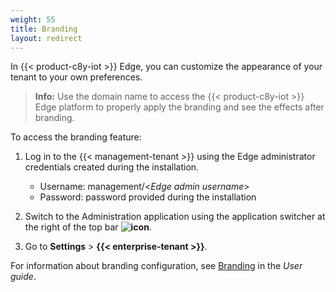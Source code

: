 ```yaml
---
weight: 55
title: Branding
layout: redirect
---
```


In {{< product-c8y-iot >}} Edge, you can customize the appearance of your tenant to your own preferences.

>**Info:** Use the domain name to access the {{< product-c8y-iot >}} Edge platform to properly apply the branding and see the effects after branding.

To access the branding feature:

1. Log in to the {{< management-tenant >}} using the Edge administrator credentials created during the installation.

	- Username: management/<*Edge admin username*>
	- Password: password provided during the installation

2. Switch to the Administration application using the application switcher at the right of the top bar **<img class="Default" src="/images/icons/switcher-icon.png" alt="icon" style="display: inline; float: none">**.

3. Go to **Settings** > **{{< enterprise-tenant >}}**.

For information about branding configuration, see [Branding](/users-guide/enterprise-tenant/#branding) in the *User guide*.
